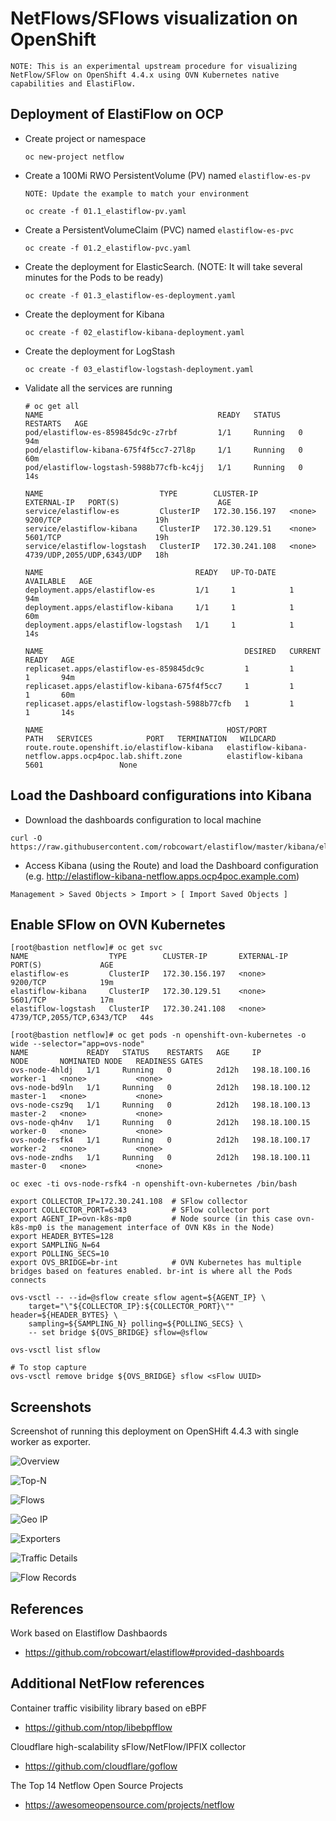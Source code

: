 # NetFlows/SFlows visualization on OpenShift
```
NOTE: This is an experimental upstream procedure for visualizing
NetFlow/SFlow on OpenShift 4.4.x using OVN Kubernetes native
capabilities and ElastiFlow.
```

## Deployment of ElastiFlow on OCP
- Create project or namespace
    ```
    oc new-project netflow
    ```
- Create a 100Mi RWO PersistentVolume (PV) named `elastiflow-es-pv`
    ```
    NOTE: Update the example to match your environment

    oc create -f 01.1_elastiflow-pv.yaml
    ```
- Create a PersistentVolumeClaim (PVC) named `elastiflow-es-pvc`
    ```
    oc create -f 01.2_elastiflow-pvc.yaml
    ```
- Create the deployment for ElasticSearch. (NOTE: It will take several minutes for the Pods to be ready)
    ```
    oc create -f 01.3_elastiflow-es-deployment.yaml
    ```
- Create the deployment for Kibana
    ```
    oc create -f 02_elastiflow-kibana-deployment.yaml
    ```
- Create the deployment for LogStash
    ```
    oc create -f 03_elastiflow-logstash-deployment.yaml
    ```
- Validate all the services are running
    ```
    # oc get all
    NAME                                       READY   STATUS    RESTARTS   AGE
    pod/elastiflow-es-859845dc9c-z7rbf         1/1     Running   0          94m
    pod/elastiflow-kibana-675f4f5cc7-27l8p     1/1     Running   0          60m
    pod/elastiflow-logstash-5988b77cfb-kc4jj   1/1     Running   0          14s

    NAME                          TYPE        CLUSTER-IP       EXTERNAL-IP   PORT(S)                      AGE
    service/elastiflow-es         ClusterIP   172.30.156.197   <none>        9200/TCP                     19h
    service/elastiflow-kibana     ClusterIP   172.30.129.51    <none>        5601/TCP                     19h
    service/elastiflow-logstash   ClusterIP   172.30.241.108   <none>        4739/UDP,2055/UDP,6343/UDP   18h

    NAME                                  READY   UP-TO-DATE   AVAILABLE   AGE
    deployment.apps/elastiflow-es         1/1     1            1           94m
    deployment.apps/elastiflow-kibana     1/1     1            1           60m
    deployment.apps/elastiflow-logstash   1/1     1            1           14s

    NAME                                             DESIRED   CURRENT   READY   AGE
    replicaset.apps/elastiflow-es-859845dc9c         1         1         1       94m
    replicaset.apps/elastiflow-kibana-675f4f5cc7     1         1         1       60m
    replicaset.apps/elastiflow-logstash-5988b77cfb   1         1         1       14s

    NAME                                         HOST/PORT                                               PATH   SERVICES            PORT   TERMINATION   WILDCARD
    route.route.openshift.io/elastiflow-kibana   elastiflow-kibana-netflow.apps.ocp4poc.lab.shift.zone          elastiflow-kibana   5601                 None
    ```

## Load the Dashboard configurations into Kibana
- Download the dashboards configuration to local machine
```
curl -O https://raw.githubusercontent.com/robcowart/elastiflow/master/kibana/elastiflow.kibana.7.5.x.ndjson
```

- Access Kibana (using the Route) and load the Dashboard configuration (e.g. http://elastiflow-kibana-netflow.apps.ocp4poc.example.com)
```
Management > Saved Objects > Import > [ Import Saved Objects ]
```

## Enable SFlow on OVN Kubernetes
```
[root@bastion netflow]# oc get svc
NAME                  TYPE        CLUSTER-IP       EXTERNAL-IP   PORT(S)             AGE
elastiflow-es         ClusterIP   172.30.156.197   <none>        9200/TCP            19m
elastiflow-kibana     ClusterIP   172.30.129.51    <none>        5601/TCP            17m
elastiflow-logstash   ClusterIP   172.30.241.108   <none>        4739/TCP,2055/TCP,6343/TCP   44s
```

```
[root@bastion netflow]# oc get pods -n openshift-ovn-kubernetes -o wide --selector="app=ovs-node"
NAME             READY   STATUS    RESTARTS   AGE     IP              NODE       NOMINATED NODE   READINESS GATES
ovs-node-4hldj   1/1     Running   0          2d12h   198.18.100.16   worker-1   <none>           <none>
ovs-node-bd9ln   1/1     Running   0          2d12h   198.18.100.12   master-1   <none>           <none>
ovs-node-csz9q   1/1     Running   0          2d12h   198.18.100.13   master-2   <none>           <none>
ovs-node-qh4nv   1/1     Running   0          2d12h   198.18.100.15   worker-0   <none>           <none>
ovs-node-rsfk4   1/1     Running   0          2d12h   198.18.100.17   worker-2   <none>           <none>
ovs-node-zndhs   1/1     Running   0          2d12h   198.18.100.11   master-0   <none>           <none>
```

```
oc exec -ti ovs-node-rsfk4 -n openshift-ovn-kubernetes /bin/bash

export COLLECTOR_IP=172.30.241.108  # SFlow collector
export COLLECTOR_PORT=6343          # SFlow collector port
export AGENT_IP=ovn-k8s-mp0         # Node source (in this case ovn-k8s-mp0 is the management interface of OVN K8s in the Node)
export HEADER_BYTES=128
export SAMPLING_N=64
export POLLING_SECS=10
export OVS_BRIDGE=br-int            # OVN Kubernetes has multiple bridges based on features enabled. br-int is where all the Pods connects

ovs-vsctl -- --id=@sflow create sflow agent=${AGENT_IP} \
    target="\"${COLLECTOR_IP}:${COLLECTOR_PORT}\"" header=${HEADER_BYTES} \
    sampling=${SAMPLING_N} polling=${POLLING_SECS} \
    -- set bridge ${OVS_BRIDGE} sflow=@sflow

ovs-vsctl list sflow
```

```
# To stop capture
ovs-vsctl remove bridge ${OVS_BRIDGE} sflow <sFlow UUID>
```
## Screenshots

Screenshot of running this deployment on OpenSHift 4.4.3 with single worker as exporter.

![Overview](screens/1-overview.png)

![Top-N](screens/2-top-n.png)

![Flows](screens/3-flows.png)

![Geo IP](screens/4-geo-ip.png)

![Exporters](screens/5-exporters.png)

![Traffic Details](screens/6-traffic-details.png)

![Flow Records](screens/7-flow-records.png)

## References

Work based on Elastiflow Dashbaords
- https://github.com/robcowart/elastiflow#provided-dashboards

## Additional NetFlow references 
Container traffic visibility library based on eBPF
- https://github.com/ntop/libebpfflow

Cloudflare high-scalability sFlow/NetFlow/IPFIX collector
- https://github.com/cloudflare/goflow

The Top 14 Netflow Open Source Projects
- https://awesomeopensource.com/projects/netflow
